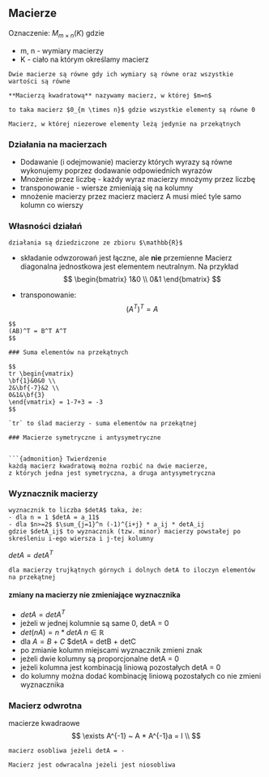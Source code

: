 ## Macierze

Oznaczenie: $M_{m \times n} (K)$ gdzie
- m, n - wymiary macierzy
- K - ciało na którym określamy macierz

```{note}
Dwie macierze są równe gdy ich wymiary są równe oraz wszystkie wartości są równe
```

```{tip}
**Macierzą kwadratową** nazywamy macierz, w której $m=n$
```

```{admonition} Macierz zerowa
to taka macierz $0_{m \times n}$ gdzie wszystkie elementy są równe 0
```

```{admonition} Macierz diagonalna
Macierz, w której niezerowe elementy leżą jedynie na przekątnych
```

### Działania na macierzach

- Dodawanie (i odejmowanie) macierzy których wyrazy są równe wykonujemy poprzez dodawanie odpowiednich wyrazów
- Mnożenie przez liczbę - każdy wyraz macierzy mnożymy przez liczbę
- transponowanie - wiersze zmieniają się na kolumny
- mnożenie macierzy przez macierz macierz A musi mieć tyle samo kolumn co wierszy

### Własności działań

```{note}
działania są dziedziczone ze zbioru $\mathbb{R}$
```

- składanie odwzorowań jest łączne, ale **nie** przemienne
Macierz diagonalna jednostkowa jest elementem neutralnym.
Na przykład
$$
\begin{bmatrix}
1&0 \\
0&1
\end{bmatrix}
$$

- transponowanie:
$$
(A^T)^T = A
$$

```{important}
$$
(AB)^T = B^T A^T
$$

### Suma elementów na przekątnych

$$
tr \begin{vmatrix}
\bf{1}&0&0 \\
2&\bf{-7}&2 \\
0&1&\bf{3}
\end{vmatrix} = 1-7+3 = -3
$$

`tr` to ślad macierzy - suma elementów na przekątnej

### Macierze symetryczne i antysymetryczne


```{admonition} Twierdzenie
każdą macierz kwadratową można rozbić na dwie macierze,
z których jedna jest symetryczna, a druga antysymetryczna
```

### Wyznacznik macierzy

```{admonition} Definicja
wyznacznik to liczba $detA$ taka, że:
- dla n = 1 $detA = a_11$
- dla $n>=2$ $\sum_{j=1}^n (-1)^{i+j} * a_ij * detA_ij
gdzie $detA_ij$ to wyznacznik (tzw. minor) macierzy powstałej po skreśleniu i-ego wiersza i j-tej kolumny
```

$detA = detA^T$

```{tip}
dla macierzy trujkątnych górnych i dolnych detA to iloczyn elementów na przekątnej
```

#### zmiany na macierzy nie zmieniające wyznacznika

- $detA = detA^T$
- jeżeli w jednej kolumnie są same 0, detA = 0
- $det(nA) = n * detA~ n\in \mathbb{R}$
- dla $A = B+C$ $detA = detB + detC
- po zmianie kolumn miejscami wyznacznik zmieni znak
- jeżeli dwie kolumny są proporcjonalne detA = 0
- jeżeli kolumna jest kombinacją liniową pozostałych detA = 0
- do kolumny można dodać kombinację liniową pozostałych co nie zmieni wyznacznika

### Macierz odwrotna
macierze kwadraowe
$$
\exists A^{-1} ~ A * A^{-1}a = I \\
$$
```{note}
macierz osobliwa jeżeli detA = -
```

```{note}
Macierz jest odwracalna jeżeli jest niosobliwa
```
